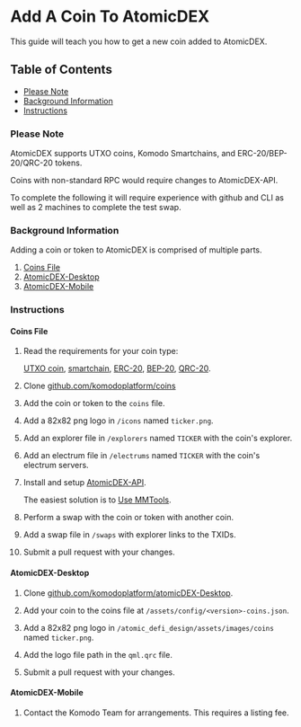 # Add A Coin To AtomicDEX

This guide will teach you how to get a new coin added to AtomicDEX.

## Table of Contents

- [Please Note](#please-note)
- [Background Information](#background-information)
- [Instructions](#instructions)

### Please Note

AtomicDEX supports UTXO coins, Komodo Smartchains, and ERC-20/BEP-20/QRC-20 tokens.

Coins with non-standard RPC would require changes to AtomicDEX-API.

To complete the following it will require experience with github and CLI as well as 2 machines to complete the test swap.

### Background Information

Adding a coin or token to AtomicDEX is comprised of multiple parts.

  1. [Coins File](#coins-file)
  2. [AtomicDEX-Desktop](#atomicdex-desktop)
  3. [AtomicDEX-Mobile](#atomicdex-mobile)

### Instructions

#### Coins File

1. Read the requirements for your coin type:

    [UTXO coin](https://github.com/komodoplatform/coins#example-1-utxo-coin), [smartchain](https://github.com/komodoplatform/coins#example-2-kmd-smartchain), [ERC-20](https://github.com/komodoplatform/coins#example-3-erc20-token), [BEP-20](https://github.com/komodoplatform/coins#example-4-bep20-token), [QRC-20](https://github.com/komodoplatform/coins#example-5-qrc20-token).

2. Clone [github.com/komodoplatform/coins](https://github.com/komodoplatform/coins)

3. Add the coin or token to the `coins` file.

4. Add a 82x82 png logo in `/icons` named `ticker.png`.

5. Add an explorer file in `/explorers` named `TICKER` with the coin's explorer.

6. Add an electrum file in `/electrums` named `TICKER` with the coin's electrum servers.

7. Install and setup [AtomicDEX-API](https://github.com/komodoplatform/atomicDEX-API).

    The easiest solution is to [Use MMTools](Use-MMTools.md).

8. Perform a swap with the coin or token with another coin.

9. Add a swap file in `/swaps` with explorer links to the TXIDs.

10. Submit a pull request with your changes.

#### AtomicDEX-Desktop

1. Clone [github.com/komodoplatform/atomicDEX-Desktop](https://github.com/komodoplatform/atomicDEX-Desktop).

2. Add your coin to the coins file at `/assets/config/<version>-coins.json`.

3. Add a 82x82 png logo in `/atomic_defi_design/assets/images/coins` named `ticker.png`.

4. Add the logo file path in the `qml.qrc` file.

5. Submit a pull request with your changes.

#### AtomicDEX-Mobile

1. Contact the Komodo Team for arrangements. This requires a listing fee.

